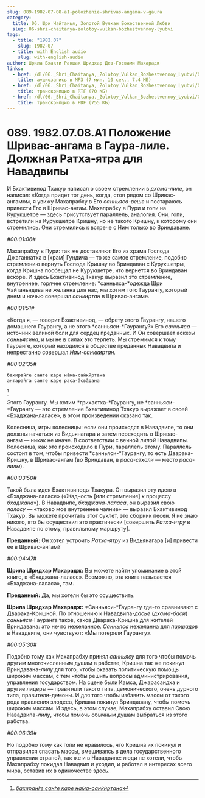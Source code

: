 ```yaml
---
slug: 089-1982-07-08-a1-polozhenie-shrivas-angama-v-gaura
category:
  title: 06. Шри Чайтанья, Золотой Вулкан Божественной Любви
  slug: 06-shri-chaitanya-zolotoy-vulkan-bozhestvennoy-lyubvi
tags:
  - title: "1982.07"
    slug: 1982-07
  - title: with English audio
    slug: with-english-audio
author: Шрила Бхакти Ракшак Шридхар Дев-Госвами Махарадж
links:
  - href: /dl/06._Shri_Chaitanya,_Zolotoy_Vulkan_Bozhestvennoy_Lyubvi/089_1982.07.08.A1_SridharMj_Polozhenie_Shrivas-angama_v_gaura-lile___Dolzhnaja_Ratha-jatra_dlja_Navadvipy.mp3
    title: аудиозапись в MP3 (7 мин. 10 сек., 7.4 МБ)
  - href: /dl/06._Shri_Chaitanya,_Zolotoy_Vulkan_Bozhestvennoy_Lyubvi/089_1982.07.08.A1_SridharMj_Polozhenie_Shrivas-angama_v_gaura-lile___Dolzhnaja_Ratha-jatra_dlja_Navadvipy.rtf
    title: транскрипцию в RTF (70 КБ)
  - href: /dl/06._Shri_Chaitanya,_Zolotoy_Vulkan_Bozhestvennoy_Lyubvi/089_1982.07.08.A1_SridharMj_Polozhenie_Shrivas-angama_v_gaura-lile___Dolzhnaja_Ratha-jatra_dlja_Navadvipy.pdf
    title: транскрипцию в PDF (755 КБ)
---
```


# 089. 1982.07.08.A1 Положение Шривас-ангама в Гаура-лиле. Должная Ратха-ятра для Навадвипы

И Бхактивинод Тхакур написал о своем стремлении в *дхама-лиле*, он написал: «Когда придет тот день, когда, стоя рядом со Шривас-ангамом, я увижу Махапрабху в Его *санньяса-веше* и постараюсь привести Его в Шривас-ангам. Махапрабху в Пури и гопи на Курукшетре — здесь присутствует параллель, аналогия. Они, гопи, встретили на Курукшетре Кришну, но не такого Кришну, к которому они стремились. Они стремились к встрече с Ним только во Вриндаване.

*#00:01:06#*

Махапрабху в Пури: так же доставляют Его из храма Господа Джаганнатха в [храм] Гундича — то же самое стремление, подобно стремлению вернуть Господа Кришну во Вриндаван с Курукшетры, когда Кришна пообещал не Курукшетре, что вернется во Вриндаван вскоре. И здесь Бхактивинод Тхакур выразил это стремление, внутреннее, горячее стремление: *санньяса-*одежда Шри Чайтаньядева не желанна для нас, мы хотим того Гаурангу, который днем и ночью совершал *санкиртан* в Шривас-ангаме.

*#00:01:51#*

«Когда я, — говорит Бхактивинод, — обрету этого Гаурангу, нашего домашнего Гаурангу, а не этого *санньяси-*Гаурангу?» Его *санньяса* — источник великой боли для сердец преданных. И Он совершает аскезы *санньясина*, и мы не в силах это терпеть. Мы стремимся к тому Гауранге, который находился в обществе преданных Навадвипа и непрестанно совершал *Нам-санккиртан.*

*#00:02:35#*

    бахиран̇ге сан̇ге каре на̄ма-сан̇кӣртана
    антаран̇га сан̇ге каре раса-а̄сва̄дана
[^_ftn1]

Этого Гаурангу. Мы хотим *грихастха-*Гаурангу, не *санньяси-*Гаурангу — это стремление Бхактивинод Тхакур выражает в своей «Бхаджана-лаласе», в этом произведении сказано так.

Колесница, игры колесницы: если они происходят в Навадвипе, то они должны начаться из Видьянагара и затем переходить в Шривас-ангам — никак не иначе. В соответствии с вечной *лилой* Навадвипы. Колесница, как это происходило в Пури, параллель этому. Параллель состоит в том, чтобы привести *санньяси-*Гаурангу, то есть Дварака-Кришну, в Шривас-ангам (во Вриндаван, в *раса-стхали* — место *раса-лилы*).

*#00:03:50#*

Такой была идея Бхактивиноды Тхакура. Он выразил эту идею в «Бхаджана-лаласе» («Жадность [или стремление] к процессу *бхаджана*»). В Навадвипе, *бхаджана-лаласа*, он выразил свою *лаласу* — «таково мое внутреннее чаяние» — выразил Бхактивинод Тхакур. Вы можете прочитать этот буклет, это сборник песен. Я не знаю никого, кто бы осуществил это практически [совершить *Ратха-ятру* в Навадвипе по этому, правильному маршруту].

**Преданный:** Он хотел устроить *Ратха-ятру* из Видьянагара [и] привести ее в Шривас-ангам?

*#00:04:47#*

**Шрила Шридхар Махарадж:** Вы можете найти упоминание в этой книге, в «Бхаджана-лаласе». Возможно, эта книга называется «Бхаджана-лаласа», там.

**Преданный:** Да, мы хотели бы это осуществить.

**Шрила Шридхар Махарадж:** *Санньяси-*Гаурангу где-то сравнивают с Дварака-Кришной. По отношению к Навадвипа-*дасье* (*дхама-баси*) *санньяси*-Гауранга таков, каков Дварака-Кришна для жителей Вриндавана: это нечто нежеланное. *Санньяса* нежеланна для *паршадов* в Навадвипе, они чувствуют: «Мы потеряли Гаурангу».

*#00:05:30#*

Подобно тому как Махапрабху принял *санньясу* для того чтобы помочь другим многочисленным душам в рабстве, Кришна так же покинул Вриндавана-*лилу* для того, чтобы оказать политическую помощь широким массам, с тем чтобы решить вопросы администрирования, управления государством. На сцене были Камса, Джарасандха и другие лидеры — правители такого типа, демонического, очень дурного типа, правители-демоны. И для того чтобы избавить массы от такого рода правления злодеев, Кришна покинул Вриндавану, чтобы помочь широким массам. И здесь, в этом случае, Махапрабху оставил Свою Навадвипа-*лилу*, чтобы помочь обычным душам выбраться из этого рабства.

*#00:06:39#*

Но подобно тому как гопи не нравилось, что Кришна их покинул и отправился спасать массы, вмешиваясь в дела государственного управления страной, так же и в Навадвипе: люди не хотели, чтобы Махапрабху покидал Навадвип и уходил, и работал в интересах всего мира, оставив их в одиночестве здесь.



[^_ftn1]: [*бахиран̇ге сан̇ге каре на̄ма-сан̇кӣртана*](../notes/shloka/bahirange-sange-kare-nama-sankirtana.md)
